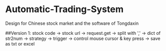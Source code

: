 # Automatic-Trading-System
Design for Chinese stock market and the software of Tongdaxin

##Version 1:
stock code -> stock url -> request.get -> split with ',' -> dict of str2num -> strategy -> trigger -> control mouse cursor & key press -> save as txt or excel

